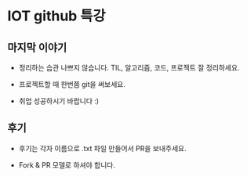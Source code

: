 # IOT github 특강

## 마지막 이야기

* 정리하는 습관 나쁘지 않습니다. TIL, 알고리즘, 코드, 프로젝트 잘 정리하세요.

* 프로젝트할 때 한번쯤 git을 써보세요.

* 취업 성공하시기 바랍니다 :) 

## 후기

* 후기는 각자 이름으로 .txt 파일 만들어서 PR을 보내주세요.

* Fork & PR 모델로 하셔야 합니다.

